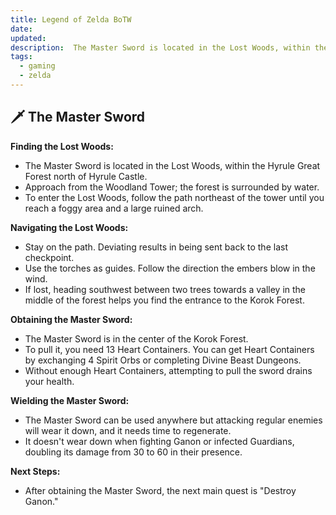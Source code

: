 ```yaml
---
title: Legend of Zelda BoTW
date: 
updated: 
description:  The Master Sword is located in the Lost Woods, within the Hyrule Great Forest north of Hyrule Castle.
tags:
  - gaming
  - zelda
---
```

## 🗡️ The Master Sword

**Finding the Lost Woods:**
- The Master Sword is located in the Lost Woods, within the Hyrule Great Forest north of Hyrule Castle.
- Approach from the Woodland Tower; the forest is surrounded by water.
- To enter the Lost Woods, follow the path northeast of the tower until you reach a foggy area and a large ruined arch.

**Navigating the Lost Woods:**

- Stay on the path. Deviating results in being sent back to the last checkpoint.
- Use the torches as guides. Follow the direction the embers blow in the wind.
- If lost, heading southwest between two trees towards a valley in the middle of the forest helps you find the entrance to the Korok Forest.

**Obtaining the Master Sword:**

- The Master Sword is in the center of the Korok Forest.
- To pull it, you need 13 Heart Containers. You can get Heart Containers by exchanging 4 Spirit Orbs or completing Divine Beast Dungeons.
- Without enough Heart Containers, attempting to pull the sword drains your health.

**Wielding the Master Sword:**

- The Master Sword can be used anywhere but attacking regular enemies will wear it down, and it needs time to regenerate.
- It doesn't wear down when fighting Ganon or infected Guardians, doubling its damage from 30 to 60 in their presence.

**Next Steps:**

- After obtaining the Master Sword, the next main quest is "Destroy Ganon."

